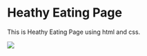 # Heathy Eating Page
This is Heathy Eating Page using html and css.

<img src="HealthyEatingPage\image">
